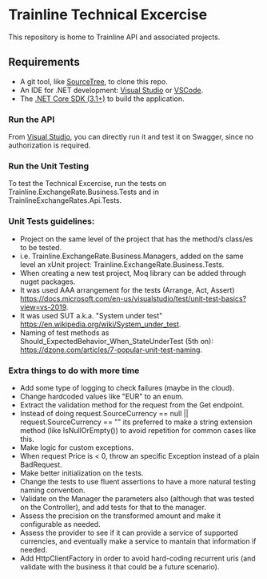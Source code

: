# Trainline Technical Excercise

This repository is home to Trainline API and associated projects.

## Requirements
- A git tool, like [SourceTree](https://www.sourcetreeapp.com/), to clone this repo.
- An IDE for .NET development: [Visual Studio](https://visualstudio.microsoft.com/downloads/) or [VSCode](https://code.visualstudio.com/download).
- The [.NET Core SDK (3.1+)](https://dotnet.microsoft.com/download) to build the application.

### Run the API
From [Visual Studio](https://visualstudio.microsoft.com/downloads/), you can directly run it and test it on Swagger, since no authorization is required.

### Run the Unit Testing
To test the Technical Excercise, run the tests on Trainline.ExchangeRate.Business.Tests and in TrainlineExchangeRates.Api.Tests.

### Unit Tests guidelines:
- Project on the same level of the project that has the method/s class/es to be tested. 
- i.e. Trainline.ExchangeRate.Business.Managers, added on the same level an xUnit project: Trainline.ExchangeRate.Business.Tests.
- When creating a new test project, Moq library can be added through nuget packages.
- It was used AAA arrangement for the tests (Arrange, Act, Assert) https://docs.microsoft.com/en-us/visualstudio/test/unit-test-basics?view=vs-2019.
- It was used SUT a.k.a. "System under test" https://en.wikipedia.org/wiki/System_under_test.
- Naming of test methods as Should_ExpectedBehavior_When_StateUnderTest (5th on): https://dzone.com/articles/7-popular-unit-test-naming.

### Extra things to do with more time
- Add some type of logging to check failures (maybe in the cloud).
- Change hardcoded values like "EUR" to an enum.
- Extract the validation method for the request from the Get endpoint.
- Instead of doing request.SourceCurrency == null || request.SourceCurrency == "" its preferred to make a string extension method (like IsNullOrEmpty()) to avoid repetition for common cases like this.
- Make logic for custom exceptions.
- When request Price is < 0, throw an specific Exception instead of a plain BadRequest.
- Make better initialization on the tests.
- Change the tests to use fluent assertions to have a more natural testing naming convention.
- Validate on the Manager the parameters also (although that was tested on the Controller), and add tests for that to the manager.
- Assess the precision on the transformed amount and make it configurable as needed.
- Assess the provider to see if it can provide a service of supported currencies, and eventually make a service to mantain that information if needed.
- Add HttpClientFactory in order to avoid hard-coding recurrent uris (and validate with the business it that could be a future scenario).


